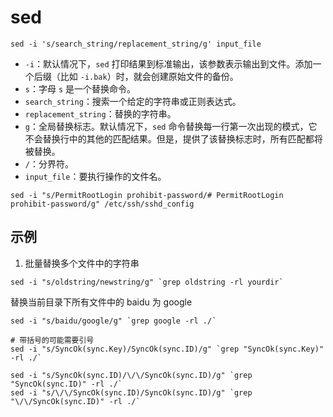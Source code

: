 # sed 

```shell
sed -i 's/search_string/replacement_string/g' input_file
```

- `-i`：默认情况下，`sed` 打印结果到标准输出，该参数表示输出到文件。添加一个后缀（比如 `-i.bak`）时，就会创建原始文件的备份。
- `s`：字母 `s` 是一个替换命令。
- `search_string`：搜索一个给定的字符串或正则表达式。
- `replacement_string`：替换的字符串。
- `g`：全局替换标志。默认情况下，`sed` 命令替换每一行第一次出现的模式，它不会替换行中的其他的匹配结果。但是，提供了该替换标志时，所有匹配都将被替换。
- `/`：分界符。
- `input_file`：要执行操作的文件名。

```shell
sed -i "s/PermitRootLogin prohibit-password/# PermitRootLogin prohibit-password/g" /etc/ssh/sshd_config
```





## 示例

1. 批量替换多个文件中的字符串

```shell
sed -i "s/oldstring/newstring/g" `grep oldstring -rl yourdir`
```

替换当前目录下所有文件中的 baidu 为 google

```shell
sed -i "s/baidu/google/g" `grep google -rl ./`

# 带括号的可能需要引号
sed -i "s/SyncOk(sync.Key)/SyncOk(sync.ID)/g" `grep "SyncOk(sync.Key)" -rl ./`

sed -i "s/SyncOk(sync.ID)/\/\/SyncOk(sync.ID)/g" `grep "SyncOk(sync.ID)" -rl ./`
sed -i "s/\/\/SyncOk(sync.ID)/SyncOk(sync.ID)/g" `grep "\/\/SyncOk(sync.ID)" -rl ./`
```
